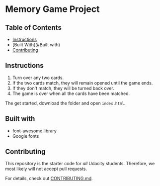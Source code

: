 # Memory Game Project

## Table of Contents

* [Instructions](#instructions)
* [Built With](#Built with)
* [Contributing](#contributing)

## Instructions

1. Turn over any two cards.
2. If the two cards match, they will remain opened until the game ends.
3. If they don't match, they will be turned back over.
4. The game is over when all the cards have been matched.

The get started, download the folder and open `index.html`.

## Built with
- font-awesome library
- Google fonts

## Contributing

This repository is the starter code for _all_ Udacity students. Therefore, we most likely will not accept pull requests.

For details, check out [CONTRIBUTING.md](CONTRIBUTING.md).
